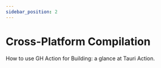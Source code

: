 ```yaml
---
sidebar_position: 2
---
```


# Cross-Platform Compilation

How to use GH Action for Building: a glance at Tauri Action.
